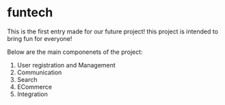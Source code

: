 # funtech
This is the first entry made for our future project! this project is intended to bring fun for everyone!
 
Below are the main componenets of the project:
1. User registration and Management
2. Communication
3. Search
4. ECommerce
5. Integration